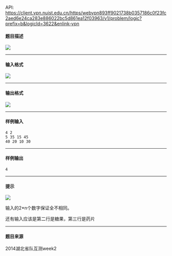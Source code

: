 API: https://client.vpn.nuist.edu.cn/https/webvpn893ff9021738b0357186c0f23fc2aed6e24ca283e886022bc5d861ea12f03963/v1/problem/logic?prefix=b&logicId=3622&enlink-vpn

#### 题目描述

![](../file/3622_0.jpg)

---

#### 输入格式

![](../file/3622_0.jpg)

---

#### 输出格式

![](../file/3622_0.jpg)

---

#### 样例输入
```
4 2
5 35 15 45
40 20 10 30

```

---

#### 样例输出
```
4
```

---

#### 提示

![](../file/3622_0.jpg)

输入的2\*n个数字保证全不相同。

还有输入应该是第二行是糖果，第三行是药片

---

#### 题目来源

2014湖北省队互测week2